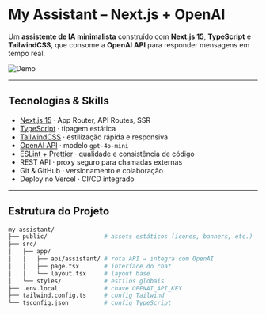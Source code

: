# My Assistant – Next.js + OpenAI

Um **assistente de IA minimalista** construído com **Next.js 15**, **TypeScript** e **TailwindCSS**, que consome a **OpenAI API** para responder mensagens em tempo real.

![Demo]([Demo](public/hero-readme.svg)) <!-- Banner Dark, troque para o Light se preferir -->

---

## Tecnologias & Skills

- [Next.js 15](https://nextjs.org/) · App Router, API Routes, SSR  
- [TypeScript](https://www.typescriptlang.org/) · tipagem estática  
- [TailwindCSS](https://tailwindcss.com/) · estilização rápida e responsiva  
- [OpenAI API](https://platform.openai.com/docs) · modelo `gpt-4o-mini`  
- [ESLint + Prettier](https://eslint.org/) · qualidade e consistência de código  
- REST API · proxy seguro para chamadas externas  
- Git & GitHub · versionamento e colaboração  
- Deploy no Vercel · CI/CD integrado  

---

## Estrutura do Projeto

```bash
my-assistant/
├── public/                # assets estáticos (ícones, banners, etc.)
├── src/
│   ├── app/
│   │   ├── api/assistant/ # rota API → integra com OpenAI
│   │   ├── page.tsx       # interface do chat
│   │   └── layout.tsx     # layout base
│   └── styles/            # estilos globais
├── .env.local             # chave OPENAI_API_KEY
├── tailwind.config.ts     # config Tailwind
└── tsconfig.json          # config TypeScript
